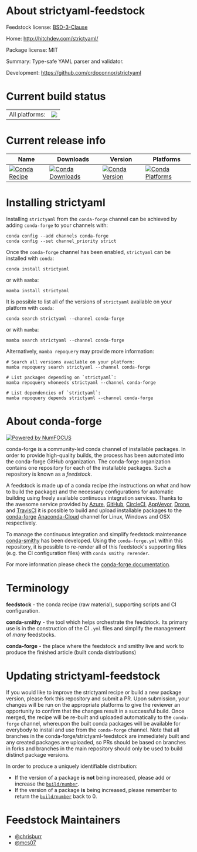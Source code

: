 About strictyaml-feedstock
==========================

Feedstock license: [BSD-3-Clause](https://github.com/conda-forge/strictyaml-feedstock/blob/main/LICENSE.txt)

Home: http://hitchdev.com/strictyaml/

Package license: MIT

Summary: Type-safe YAML parser and validator.

Development: https://github.com/crdoconnor/strictyaml

Current build status
====================


<table><tr><td>All platforms:</td>
    <td>
      <a href="https://dev.azure.com/conda-forge/feedstock-builds/_build/latest?definitionId=4362&branchName=main">
        <img src="https://dev.azure.com/conda-forge/feedstock-builds/_apis/build/status/strictyaml-feedstock?branchName=main">
      </a>
    </td>
  </tr>
</table>

Current release info
====================

| Name | Downloads | Version | Platforms |
| --- | --- | --- | --- |
| [![Conda Recipe](https://img.shields.io/badge/recipe-strictyaml-green.svg)](https://anaconda.org/conda-forge/strictyaml) | [![Conda Downloads](https://img.shields.io/conda/dn/conda-forge/strictyaml.svg)](https://anaconda.org/conda-forge/strictyaml) | [![Conda Version](https://img.shields.io/conda/vn/conda-forge/strictyaml.svg)](https://anaconda.org/conda-forge/strictyaml) | [![Conda Platforms](https://img.shields.io/conda/pn/conda-forge/strictyaml.svg)](https://anaconda.org/conda-forge/strictyaml) |

Installing strictyaml
=====================

Installing `strictyaml` from the `conda-forge` channel can be achieved by adding `conda-forge` to your channels with:

```
conda config --add channels conda-forge
conda config --set channel_priority strict
```

Once the `conda-forge` channel has been enabled, `strictyaml` can be installed with `conda`:

```
conda install strictyaml
```

or with `mamba`:

```
mamba install strictyaml
```

It is possible to list all of the versions of `strictyaml` available on your platform with `conda`:

```
conda search strictyaml --channel conda-forge
```

or with `mamba`:

```
mamba search strictyaml --channel conda-forge
```

Alternatively, `mamba repoquery` may provide more information:

```
# Search all versions available on your platform:
mamba repoquery search strictyaml --channel conda-forge

# List packages depending on `strictyaml`:
mamba repoquery whoneeds strictyaml --channel conda-forge

# List dependencies of `strictyaml`:
mamba repoquery depends strictyaml --channel conda-forge
```


About conda-forge
=================

[![Powered by
NumFOCUS](https://img.shields.io/badge/powered%20by-NumFOCUS-orange.svg?style=flat&colorA=E1523D&colorB=007D8A)](https://numfocus.org)

conda-forge is a community-led conda channel of installable packages.
In order to provide high-quality builds, the process has been automated into the
conda-forge GitHub organization. The conda-forge organization contains one repository
for each of the installable packages. Such a repository is known as a *feedstock*.

A feedstock is made up of a conda recipe (the instructions on what and how to build
the package) and the necessary configurations for automatic building using freely
available continuous integration services. Thanks to the awesome service provided by
[Azure](https://azure.microsoft.com/en-us/services/devops/), [GitHub](https://github.com/),
[CircleCI](https://circleci.com/), [AppVeyor](https://www.appveyor.com/),
[Drone](https://cloud.drone.io/welcome), and [TravisCI](https://travis-ci.com/)
it is possible to build and upload installable packages to the
[conda-forge](https://anaconda.org/conda-forge) [Anaconda-Cloud](https://anaconda.org/)
channel for Linux, Windows and OSX respectively.

To manage the continuous integration and simplify feedstock maintenance
[conda-smithy](https://github.com/conda-forge/conda-smithy) has been developed.
Using the ``conda-forge.yml`` within this repository, it is possible to re-render all of
this feedstock's supporting files (e.g. the CI configuration files) with ``conda smithy rerender``.

For more information please check the [conda-forge documentation](https://conda-forge.org/docs/).

Terminology
===========

**feedstock** - the conda recipe (raw material), supporting scripts and CI configuration.

**conda-smithy** - the tool which helps orchestrate the feedstock.
                   Its primary use is in the construction of the CI ``.yml`` files
                   and simplify the management of *many* feedstocks.

**conda-forge** - the place where the feedstock and smithy live and work to
                  produce the finished article (built conda distributions)


Updating strictyaml-feedstock
=============================

If you would like to improve the strictyaml recipe or build a new
package version, please fork this repository and submit a PR. Upon submission,
your changes will be run on the appropriate platforms to give the reviewer an
opportunity to confirm that the changes result in a successful build. Once
merged, the recipe will be re-built and uploaded automatically to the
`conda-forge` channel, whereupon the built conda packages will be available for
everybody to install and use from the `conda-forge` channel.
Note that all branches in the conda-forge/strictyaml-feedstock are
immediately built and any created packages are uploaded, so PRs should be based
on branches in forks and branches in the main repository should only be used to
build distinct package versions.

In order to produce a uniquely identifiable distribution:
 * If the version of a package **is not** being increased, please add or increase
   the [``build/number``](https://docs.conda.io/projects/conda-build/en/latest/resources/define-metadata.html#build-number-and-string).
 * If the version of a package **is** being increased, please remember to return
   the [``build/number``](https://docs.conda.io/projects/conda-build/en/latest/resources/define-metadata.html#build-number-and-string)
   back to 0.

Feedstock Maintainers
=====================

* [@chrisburr](https://github.com/chrisburr/)
* [@mcs07](https://github.com/mcs07/)

